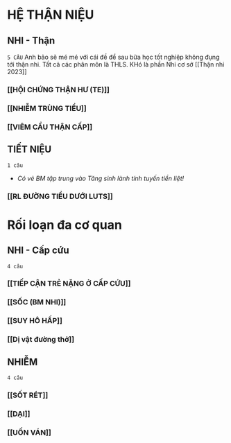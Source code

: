 # HỆ THẬN NIỆU
## NHI - Thận
`5 CÂU`
Anh bảo sẽ mé mé với cái đề để sau bữa học tốt nghiệp không đụng tới thận nhi. Tất cả các phân môn là THLS. KHó là phần Nhi cơ sở
[[Thận nhi 2023]]
### [[HỘI CHỨNG THẬN HƯ (TE)]]
### [[NHIỄM TRÙNG TIỂU]]
### [[VIÊM CẦU THẬN CẤP]]  

## TIẾT NIỆU
`1 câu`
- _Có vẻ BM tập trung vào Tăng sinh lành tính tuyến tiền liệt!_
### [[RL ĐƯỜNG TIỂU DƯỚI LUTS]]

# Rối loạn đa cơ quan
## NHI - Cấp cứu
`4 câu`
### [[TIẾP CẬN TRẺ NẶNG Ở CẤP CỨU]]
### [[SỐC (BM NHI)]]
### [[SUY HÔ HẤP]]
### [[Dị vật đường thở]]
## NHIỄM
`4 câu`
### [[SỐT RÉT]]
### [[DẠI]]
### [[UỐN VÁN]]


